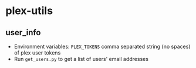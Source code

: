 # plex-utils
## user_info
- Environment variables: 
`PLEX_TOKENS` comma separated string (no spaces) of plex user tokens
- Run `get_users.py` to get a list of users' email addresses